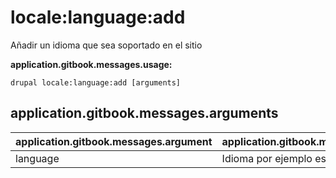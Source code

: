 # locale:language:add
Añadir un idioma que sea soportado en el sitio

**application.gitbook.messages.usage:**
```
drupal locale:language:add [arguments]
```

## application.gitbook.messages.arguments
application.gitbook.messages.argument | application.gitbook.messages.details
---------|-------------
language | Idioma por ejemplo es o Español
